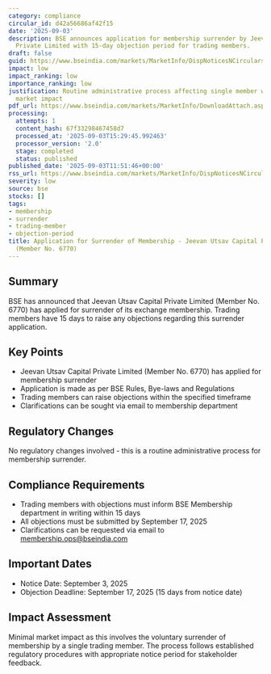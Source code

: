 ```yaml
---
category: compliance
circular_id: d42a56686af42f15
date: '2025-09-03'
description: BSE announces application for membership surrender by Jeevan Utsav Capital
  Private Limited with 15-day objection period for trading members.
draft: false
guid: https://www.bseindia.com/markets/MarketInfo/DispNoticesNCirculars.aspx?Noticeid={13D749C8-C709-4E0D-BB2F-ACA0D592D731}&noticeno=20250903-17&dt=09/03/2025&icount=17&totcount=49&flag=0
impact: low
impact_ranking: low
importance_ranking: low
justification: Routine administrative process affecting single member with limited
  market impact
pdf_url: https://www.bseindia.com/markets/MarketInfo/DownloadAttach.aspx?id=20250903-17&attachedId=
processing:
  attempts: 1
  content_hash: 67f33298467458d7
  processed_at: '2025-09-03T15:29:45.992463'
  processor_version: '2.0'
  stage: completed
  status: published
published_date: '2025-09-03T11:51:46+00:00'
rss_url: https://www.bseindia.com/markets/MarketInfo/DispNoticesNCirculars.aspx?Noticeid={13D749C8-C709-4E0D-BB2F-ACA0D592D731}&noticeno=20250903-17&dt=09/03/2025&icount=17&totcount=49&flag=0
severity: low
source: bse
stocks: []
tags:
- membership
- surrender
- trading-member
- objection-period
title: Application for Surrender of Membership - Jeevan Utsav Capital Private Limited
  (Member No. 6770)
---
```


## Summary

BSE has announced that Jeevan Utsav Capital Private Limited (Member No. 6770) has applied for surrender of its exchange membership. Trading members have 15 days to raise any objections regarding this surrender application.

## Key Points

- Jeevan Utsav Capital Private Limited (Member No. 6770) has applied for membership surrender
- Application is made as per BSE Rules, Bye-laws and Regulations
- Trading members can raise objections within the specified timeframe
- Clarifications can be sought via email to membership department

## Regulatory Changes

No regulatory changes involved - this is a routine administrative process for membership surrender.

## Compliance Requirements

- Trading members with objections must inform BSE Membership department in writing within 15 days
- All objections must be submitted by September 17, 2025
- Clarifications can be requested via email to membership.ops@bseindia.com

## Important Dates

- Notice Date: September 3, 2025
- Objection Deadline: September 17, 2025 (15 days from notice date)

## Impact Assessment

Minimal market impact as this involves the voluntary surrender of membership by a single trading member. The process follows established regulatory procedures with appropriate notice period for stakeholder feedback.